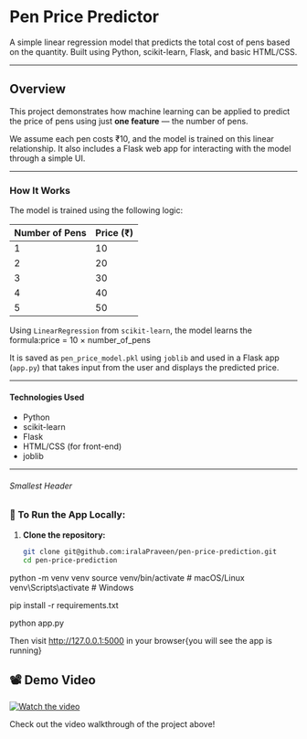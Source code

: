 # Pen Price Predictor 

A simple linear regression model that predicts the total cost of pens based on the quantity. Built using Python, scikit-learn, Flask, and basic HTML/CSS.

---

## Overview 

This project demonstrates how machine learning can be applied to predict the price of pens using just **one feature** — the number of pens.

We assume each pen costs ₹10, and the model is trained on this linear relationship. It also includes a Flask web app for interacting with the model through a simple UI.

---

### How It Works 

The model is trained using the following logic:

| Number of Pens | Price (₹) |
|----------------|-----------|
| 1              | 10        |
| 2              | 20        |
| 3              | 30        |
| 4              | 40        |
| 5              | 50        |

Using `LinearRegression` from `scikit-learn`, the model learns the formula:price = 10 × number_of_pens


It is saved as `pen_price_model.pkl` using `joblib` and used in a Flask app (`app.py`) that takes input from the user and displays the predicted price.

---

#### Technologies Used 

- Python
- scikit-learn
- Flask
- HTML/CSS (for front-end)
- joblib

---


###### Smallest Header 

### 🚀 To Run the App Locally:

1. **Clone the repository:**
   ```bash
   git clone git@github.com:iralaPraveen/pen-price-prediction.git
   cd pen-price-prediction

python -m venv venv
source venv/bin/activate   # macOS/Linux
venv\Scripts\activate      # Windows

pip install -r requirements.txt

python app.py

Then visit http://127.0.0.1:5000 in your browser{you will see the app is running}

## 📽️ Demo Video

[![Watch the video](https://img.youtube.com/vi/PxocXStIeyE/0.jpg)](https://www.youtube.com/watch?v=PxocXStIeyE)

Check out the video walkthrough of the project above!





